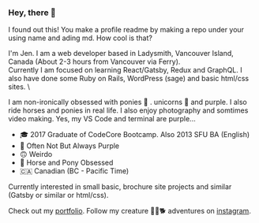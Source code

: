 ### Hey, there 👋

I found out this! You make a profile readme by making a repo under your using name and ading md. How cool is that?

I'm Jen. I am a web developer based in Ladysmith, Vancouver Island, Canada (About 2-3 hours from Vancouver via Ferry).  
Currently I am focused on learning React/Gatsby, Redux and GraphQL. I also have done some Ruby on Rails, WordPress (sage) and basic html/css sites. \

I am non-ironically obsessed with ponies 🐴 . unicorns 🦄   and purple. I also ride horses and ponies in real life. I also enjoy photography and somtimes video making. Yes, my VS Code and terminal are purple... 

- 🎓   2017 Graduate of CodeCore Bootcamp. Also 2013 SFU BA (English)
- 💜    Often Not But Always Purple
- 🙃 Weirdo 
- 🐴 Horse and Pony Obsessed 
- 🇨🇦 Canadian (BC - Pacific Time)

Currently interested in small basic, brochure site projects and similar (Gatsby or similar or html/css).

Check out my [portfolio](http://www.jenniferchow.ca/). 
Follow my creature 🐴🐐🐕   adventures on [instagram](https://www.instagram.com/thejennego/).
